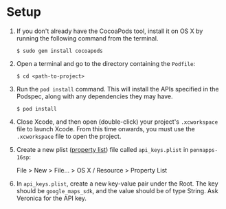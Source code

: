 # Setup 

1. If you don't already have the CocoaPods tool, install it on OS X by running the following command from the terminal.

	```
	$ sudo gem install cocoapods
	```

2. Open a terminal and go to the directory containing the `Podfile`:

	```
	$ cd <path-to-project>
	```

3. Run the `pod install` command. This will install the APIs specified in the Podspec, along with any dependencies they may 
have.

	```
	$ pod install
	```

4. Close Xcode, and then open (double-click) your project's `.xcworkspace` file to launch Xcode. From this time onwards, you 
must use the `.xcworkspace` file to open the project.

5. Create a new plist ([property list](https://developer.apple.com/library/mac/documentation/Cocoa/Conceptual/PropertyLists/Introduction/Introduction.html)) file called `api_keys.plist` in `pennapps-16sp`: 

	File > New > File... > OS X / Resource > Property List
	
6. In `api_keys.plist`, create a new key-value pair under the Root. The key should be `google_maps_sdk`, and the value should be of type String. Ask Veronica for the API key. 